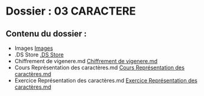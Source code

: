 # Dossier : 03 CARACTERE
 
 ## Contenu du dossier : 
- Images [Images](./Images)
- .DS Store [.DS Store](./.DS_Store)
- Chiffrement de vigenere.md [Chiffrement de vigenere.md](./Chiffrement_de_vigenere.md)
- Cours Représentation des caractères.md [Cours Représentation des caractères.md](./Cours_Représentation_des_caractères.md)
- Exercice  Représentation des caractères.md [Exercice  Représentation des caractères.md](./Exercice__Représentation_des_caractères.md)
